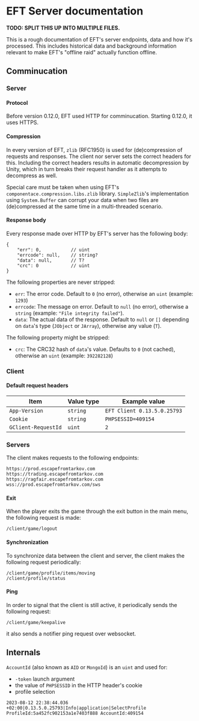 # EFT Server documentation

**TODO: SPLIT THIS UP INTO MULTIPLE FILES.**

This is a rough documentation of EFT's server endpoints, data and how it's
processed. This includes historical data and background information relevant
to make EFT's "offline raid" actually function offline.

## Comminucation

### Server

#### Protocol

Before version 0.12.0, EFT used HTTP for comminucation. Starting 0.12.0, it
uses HTTPS.

#### Compression

In every version of EFT, `zlib` (RFC1950) is used for (de)compression of
requests and responses. The client nor server sets the correct headers for
this. Including the correct headers results in automatic decompression by
Unity, which in turn breaks their request handler as it attempts to decompress
as well.

Special care must be taken when using EFT's
`componentace.compression.libs.zlib` library. `SimpleZlib`'s implementation
using `System.Buffer` can corrupt your data when two files are (de)compressed
at the same time in a multi-threaded scenario.

#### Response body

Every response made over HTTP by EFT's server has the following body:

```jsonc
{
    "err": 0,           // uint
    "errcode": null,    // string?
    "data": null,       // T?
    "crc": 0            // uint
}
```

The following properties are never stripped:

- `err`: The error code. Default to `0` (no error), otherwise an `uint`
  (example: `1293`)
- `errcode`: The message on error. Default to `null` (no error), otherwise a
  `string` (example: `"File integrity failed"`).
- `data`: The actual data of the response. Default to `null` or `[]` depending
   on `data`'s type (`JObject` or `JArray`), otherwise any value (`T`).

The following property might be stripped:

- `crc`: The CRC32 hash of `data`'s value. Defaults to `0` (not cached),
  otherwise an `uint` (example: `392282128`)

### Client

#### Default request headers

**Item**            | **Value type** | **Example value**
------------------- | -------------- | ---------------------------
`App-Version`       | `string`       | `EFT Client 0.13.5.0.25793`
`Cookie`            | `string`       | `PHPSESSID=409154`
`GClient-RequestId` | `uint`         | `2`

### Servers

The client makes requests to the following endpoints:

```
https://prod.escapefromtarkov.com
https://trading.escapefromtarkov.com
https://ragfair.escapefromtarkov.com
wss://prod.escapefromtarkov.com/sws
```

#### Exit

When the player exits the game through the exit button in the main menu, the
following request is made:

```
/client/game/logout
```

#### Synchronization

To synchronize data between the client and server, the client makes the
following request periodically:

```
/client/game/profile/items/moving
/client/profile/status
```

#### Ping

In order to signal that the client is still active, it periodically sends the
following request:

```
/client/game/keepalive
```

it also sends a notifier ping request over websocket.

## Internals

`AccountId` (also known as `AID` or `MongoId`) is an `uint` and used for:

- `-token` launch argument
- the value of `PHPSESSID` in the HTTP header's cookie
- profile selection

```
2023-08-12 22:38:44.036 +02:00|0.13.5.0.25793|Info|application|SelectProfile ProfileId:5a452fc902153a1e7403f888 AccountId:409154 
```

